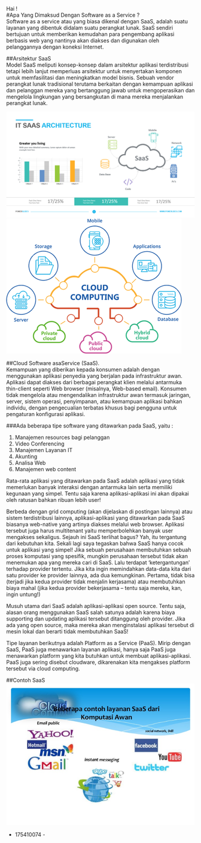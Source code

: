 Hai !  
#Apa Yang Dimaksud Dengan Software as a Service ?  
Software as a service atau yang biasa dikenal dengan SaaS, adalah suatu layanan yang dibentuk didalam suatu perangkat lunak. SaaS sendiri bertujuan untuk memberikan kemudahan para pengembang aplikasi berbasis web yang nantinya akan diakses dan digunakan oleh pelanggannya dengan koneksi Internet.

##Arsitektur SaaS  
Model SaaS meliputi konsep-konsep dalam arsitektur aplikasi terdistribusi tetapi lebih lanjut memperluas arsitektur untuk menyertakan komponen untuk memfasilitasi dan meningkatkan model
bisnis. Sebuah vendor perangkat lunak tradisional terutama berkaitan dengan kemampuan aplikasi dan pelanggan mereka yang bertanggung jawab untuk mengoperasikan dan mengelola lingkungan yang bersangkutan di mana mereka menjalankan perangkat lunak. 

![1](image/1.png)
![2](image/2.png)  

##Cloud Software asaService (SaaS).  
Kemampuan yang diberikan kepada konsumen adalah dengan menggunakan aplikasi penyedia yang berjalan pada infrastruktur awan. Aplikasi dapat diakses dari berbagai perangkat klien
melalui antarmuka thin-client seperti Web browser (misalnya, Web-based email). Konsumen tidak mengelola atau mengendalikan infrastruktur awan termasuk jaringan, server, sistem operasi, penyimpanan, atau kemampuan aplikasi bahkan individu, dengan
pengecualian terbatas khusus bagi pengguna untuk pengaturan konfigurasi aplikasi.  

###Ada beberapa tipe software yang ditawarkan pada SaaS, yaitu :  
1. Manajemen resources bagi pelanggan
2. Video Conferencing
3. Manajemen Layanan IT
4. Akunting
5. Analisa Web
6. Manajemen web content  

Rata-rata aplikasi yang ditawarkan pada SaaS adalah aplikasi yang tidak memerlukan banyak interaksi dengan antarmuka lain serta memiliki kegunaan yang simpel. Tentu saja karena aplikasi-aplikasi ini akan dipakai oleh ratusan bahkan ribuan lebih user!  

Berbeda dengan grid computing (akan dijelaskan di postingan lainnya) atau sistem terdistribusi lainnya, aplikasi-aplikasi yang ditawarkan pada SaaS biasanya web-native yang artinya diakses melalui web browser. Aplikasi tersebut juga harus multitenant yaitu memperbolehkan banyak user mengakses sekaligus.
Sejauh ini SaaS terlihat bagus? Yah, itu tergantung dari kebutuhan kita. Sekali lagi saya tegaskan bahwa SaaS hanya cocok untuk aplikasi yang simpel! Jika sebuah perusahaan membutuhkan sebuah proses komputasi yang spesifik, mungkin perusahaan tersebut tidak akan menemukan apa yang mereka cari di SaaS. Lalu terdapat ‘ketergantungan’ terhadap provider tertentu. Jika kita ingin memindahkan data-data kita dari satu provider ke provider lainnya, ada dua kemungkinan. Pertama, tidak bisa (terjadi jika kedua provider tidak menjalin kerjasama) atau membutuhkan biaya mahal (jika kedua provider bekerjasama – tentu saja mereka, kan, ingin untung!)  

Musuh utama dari SaaS adalah aplikasi-aplikasi open source. Tentu saja, alasan orang menggunakan SaaS salah satunya adalah karena biaya supporting dan updating aplikasi tersebut ditanggung oleh provider. Jika ada yang open source, maka mereka akan menginstalasi aplikasi tersebut di mesin lokal dan berarti tidak membutuhkan SaaS!  

Tipe layanan berikutnya adalah Platform as a Service (PaaS). Mirip dengan SaaS, PaaS juga menawarkan layanan aplikasi, hanya saja PaaS juga menawarkan platform yang kita butuhkan untuk membuat aplikasi-aplikasi. PaaS juga sering disebut cloudware, dikarenakan kita mengakses platform tersebut via cloud computing.  

##Contoh SaaS
![3](image/3.jpg)   


- 175410074 -